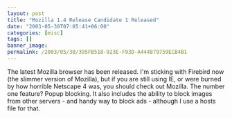 ```yaml
---
layout: post
title: "Mozilla 1.4 Release Candidate 1 Released"
date: "2003-05-30T07:05:41+06:00"
categories: [misc]
tags: []
banner_image: 
permalink: /2003/05/30/395FB518-923E-F93D-A444879759ECB4B1
---
```


The latest Mozilla browser has been released. I'm sticking with Firebird now (the slimmer version of Mozilla), but if you are still using IE, or were burned by how horrible Netscape 4 was, you should check out Mozilla. The number one feature? Popup blocking. It also includes the ability to block images from other servers - and handy way to block ads - although I use a hosts file for that.